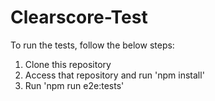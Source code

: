 # Clearscore-Test

To run the tests, follow the below steps:
1) Clone this repository
2) Access that repository and run 'npm install'
3) Run 'npm run e2e:tests'

